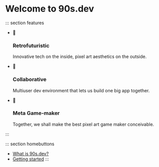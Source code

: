 # Welcome to 90s.dev

::: section features

- 🧪
  ### Retrofuturistic
  Innovative tech on the inside, pixel art aesthetics on the outside.

- 🤝
  ### Collaborative
  Multiuser dev environment that lets us build one big app together.

- 🔨
  ### Meta Game-maker
  Together, we shall make the best pixel art game maker conceivable.

:::

::: section homebuttons
- [What is 90s.dev?](/what-is-90s-dev.html)
- [Getting started](/getting-started.html)
:::
